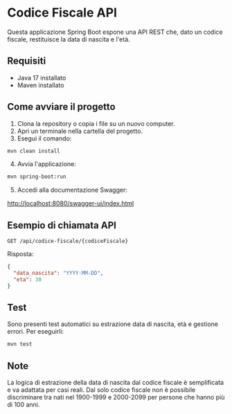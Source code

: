 # Codice Fiscale API

Questa applicazione Spring Boot espone una API REST che, dato un codice fiscale, restituisce la data di nascita e l'età.

## Requisiti
- Java 17 installato
- Maven installato

## Come avviare il progetto

1. Clona la repository o copia i file su un nuovo computer.
2. Apri un terminale nella cartella del progetto.
3. Esegui il comando:

```sh
mvn clean install
```

4. Avvia l'applicazione:

```sh
mvn spring-boot:run
```

5. Accedi alla documentazione Swagger:

[http://localhost:8080/swagger-ui/index.html](http://localhost:8080/swagger-ui/index.html)

## Esempio di chiamata API

```
GET /api/codice-fiscale/{codiceFiscale}
```

Risposta:
```json
{
  "data_nascita": "YYYY-MM-DD",
  "eta": 30
}
```

## Test
Sono presenti test automatici su estrazione data di nascita, età e gestione errori. Per eseguirli:

```sh
mvn test
```

## Note
La logica di estrazione della data di nascita dal codice fiscale è semplificata e va adattata per casi reali.
Dal solo codice fiscale non è possibile discriminare tra nati nel 1900-1999 e 2000-2099 per persone che hanno più di 100 anni.
